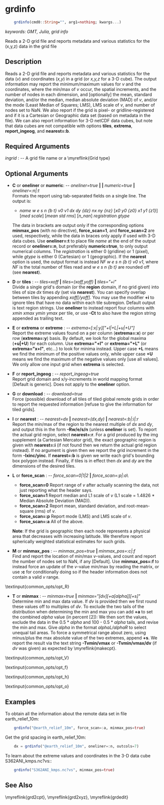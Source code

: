 # grdinfo

```julia
    grdinfo(cmd0::String="", arg1=nothing; kwargs...)
```

*keywords: GMT, Julia, grid info*

Reads a 2-D grid file and reports metadata and various statistics for the (x,y,z) data in the grid file


Description
-----------

Reads a 2-D grid file and reports metadata and various statistics for the data (*v*) and coordinates
(*x,y*) in a grid (or *x,y,z* for a 3-D cube). The output information may report the minimum/maximum
values for *v* and the coordinates, where the min/max of *v* occur, the spatial increments, and the
number of nodes in each dimension, and [optionally] the mean, standard deviation, and/or the median,
median absolute deviation (MAD) of *v*, and/or the mode (Least Median of Squares; LMS), LMS scale of
*v*, and number of nodes set to NaN. We also report if the grid is pixel- or gridline-registered and
if it is a Cartesian or Geographic data set (based on metadata in the file). We can also report
information for 3-D netCDF data cubes, but note that data cubes are not compatible with options
**tiles**, **extrema**, **report_ingeog**, and **nearest=:b**.

Required Arguments
------------------

*ingrid* : -- A grid file name or a \myreflink{Grid type}

Optional Arguments
------------------

- **C** or **oneliner** or **numeric**: -- *oneliner=true* **|** **|** *numeric=true* **|** *oneliner=:n|:t*\
    Formats the report using tab-separated fields on a single line. The output is:

    - *name w e s n {b t} v0 v1 dx dy {dz} nx ny {nz}* [*x0 y0 {z0} x1 y1 {z1}*] [*med scale*]
      [*mean std rms*] [*n\_nan*] *registration gtype*

    The data in brackets are output only if the corresponding options **minmax_pos** (with no directive),
    **force_scan=1**, and **force_scan=2** are used, respectively, while the data in braces only apply
    if used with 3-D data cubes. Use **oneliner=:t** to place file *name* at the end of the output record
    or **oneliner=:n**, but preferably **numeric=true**, to only output numerical columns. The *registration*
    is either 0 (gridline) or 1 (pixel), while *gtype* is either 0 (Cartesian) or 1 (geographic). If the
    **nearest** option is used, the output format is instead *NF w e s n {b t} v0 v1*, where *NF* is the
    total number of files read and *w e s n {b t}* are rounded off (see **nearest**).

- **D** or **tiles** : -- *tiles=xoff* **|** *tiles=(xoff,yoff)* **|** *tiles="+i"*\
    Divide a single grid's domain (or the **region** domain, if no grid given)
    into tiles of size *dx* times *dy* (set via **nearest**). You can specify
    overlap between tiles by appending *xoff[/yoff]*. You may use the modifier **+i** to ignore tiles that
    have no data within each tile subregion. Default output is text
    region strings. Use **oneliner** to instead report four columns with
    *xmin xmax ymin ymax* per tile, or use **-Ct** to also have the
    region string appended as trailing text.

- **E** or **extrema** or **extreme** : -- *extrema=[:x|:y]["+l|+L|+u|+U"]*\
    Report the extreme values found on a per column (**extrema=:x**) or per row (**extrema=:y**)
    basis. By default, we look for the global maxima (**+u|+U**) for each column. Use **extrema="+l"**
    or **extrema="+L"** (or **extrema="x+l"**, etc...) to look for minima instead. Upper case **+L**
    means we find the minimum of the positive values only, while upper case **+U** means we find the
    maximum of the negative values only [use all values]. We only allow one input grid when **extrema**
    is selected.

- **F** or **report_ingeog** : -- *report_ingeog=true*\
    Report grid domain and x/y-increments in world mapping format
    [Default is generic]. Does not apply to the **oneliner** option.

- **G** or **download** : -- *download=true*\
    Force (possible) download of all tiles of tiled global remote grids in order
    to report the requested information [refuse to give the information for tiled grids].

- **I** or **nearest** : -- *nearest=dx* **|** *nearest=(dx,dy)* **|** *nearest=:b|:i|:r*\
    Report the min/max of the region to the nearest multiple of *dx* and *dy*, and output this in
    the form **-Rw/e/s/n** (unless **oneliner** is set). To report the actual grid region, select
    **nearest=:r**. For a grid produced by the img supplement (a Cartesian Mercator grid),
    the exact geographic region is given with **nearest=:i** (if not found then we return the
    actual grid region instead).  If no argument is given then we report the grid increment in
    the form **-Ixinc/yinc**. If **nearest=:b** is given we write each grid's bounding box
    polygon instead. Finally, if tiles is in effect then *dx* and *dy* are the dimensions of the desired tiles.

- **L** or **force_scan** : -- *force_scan=0|1|2* **|** *force_scan=:p|:a*\
    - **force_scan=0**
        Report range of *v* after actually scanning the data, not just reporting what the header says.
    - **force_scan=1**
        Report median and L1 scale of *v* (L1 scale = 1.4826 * Median Absolute Deviation (MAD)).
    - **force_scan=2**
        Report mean, standard deviation, and root-mean-square (rms) of *v*.
    - **force_scan=:p**
        Report mode (LMS) and LMS scale of *v*.
    - **force_scan=:a**
        All of the above.

    **Note**: If the grid is geographic then each node represents a physical
    area that decreases with increasing latitude. We therefore report
    spherically weighted statistical estimates for such grids.

- **M** or **minmax_pos** : -- *minmax_pos=true* **|** *minmax_pos=:c|:f*\
    Find and report the location of min/max *v*-values, and count and report the number of nodes
    set to NaN, if any [Default]. Use **minmax_pos=:f** to instead force an update of the *v*-value
    min/max by reading the matrix, or use **:c** for conditionally doing so if the header
    information does not contain a valid *v* range.

\textinput{common_opts/opt_R}

- **T** or **minmax** : -- *minmax=true* **|** *minmax="[dv][+a[alpha]][+s]"*\
    Determine min and max data value. If *dv* is provided then we first round these values off to
    multiples of *dv*. To exclude the two tails of the distribution when determining the min and
    max you can add **+a** to set the combined *alpha* value (in percent [2]): We then sort the
    values, exclude the data in the 0.5 * *alpha* and 100 - 0.5 * *alpha* tails, and revise the
    min and max.  Give *alpha* in the format *alphaL/alphaR* to select unequal tail areas. To force
    a symmetrical range about zero, using minus/plus the max absolute value of the two extremes,
    append **+s**. We report the result via the text string **-Tvmin/vmax** or **-Tvmin/vmax/dv**
    (if *dv* was given) as expected by \myreflink{makecpt}.

\textinput{common_opts/opt_V}

\textinput{common_opts/opt_f}

\textinput{common_opts/opt_h}

\textinput{common_opts/opt_o}

Examples
--------

To obtain all the information about the remote data set in file earth_relief_10m:

```julia
    grdinfo("@earth_relief_10m", force_scan=:a, minmax_pos=true)
```

Get the grid spacing in earth_relief_10m:

```julia
    dx = grdinfo("@earth_relief_10m", oneliner=:n, outcols=7)
```

To learn about the extreme values and coordinates in the 3-D data cube S362ANI_kmps.nc?vs::

```julia
    grdinfo("S362ANI_kmps.nc?vs", minmax_pos=true)
```

See Also
--------

\myreflink{grd2cpt}, \myreflink{grd2xyz}, \myreflink{grdedit}
